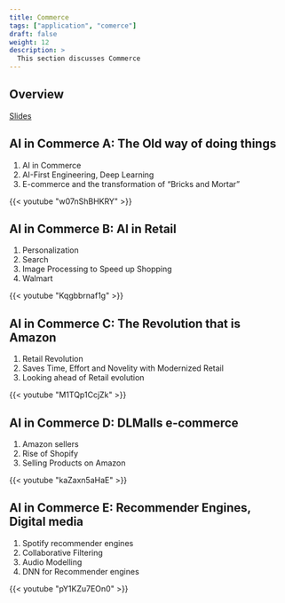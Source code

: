 ```yaml
---
title: Commerce
tags: ["application", "comerce"]
draft: false
weight: 12
description: >
  This section discusses Commerce
---
```


## Overview

[Slides](https://docs.google.com/presentation/d/1mAcwVUutv8n8-i5Yjc0wFSlJcwDG4DWaB-wMgdmOFVs/edit?usp=sharing)

## AI in Commerce A: The Old way of doing things

  1. AI in Commerce
  2. AI-First Engineering, Deep Learning
  3. E-commerce and the transformation of “Bricks and Mortar”

{{< youtube "w07nShBHKRY" >}}

## AI in Commerce B: AI in Retail

  1. Personalization
  2. Search 
  3. Image Processing to Speed up Shopping
  4. Walmart

{{< youtube "Kqgbbrnaf1g" >}}

## AI in Commerce C: The Revolution that is Amazon

  1. Retail Revolution
  2. Saves Time, Effort and Novelity with Modernized Retail
  3. Looking ahead of Retail evolution  

{{< youtube "M1TQp1CcjZk" >}}

## AI in Commerce D: DLMalls e-commerce
  
  1. Amazon sellers
  2. Rise of Shopify 
  3. Selling Products on Amazon

{{< youtube "kaZaxn5aHaE" >}}

## AI in Commerce E: Recommender Engines, Digital media
  
  1. Spotify recommender engines
  2. Collaborative Filtering
  3. Audio Modelling
  4. DNN for Recommender engines 

{{< youtube "pY1KZu7EOn0" >}}
